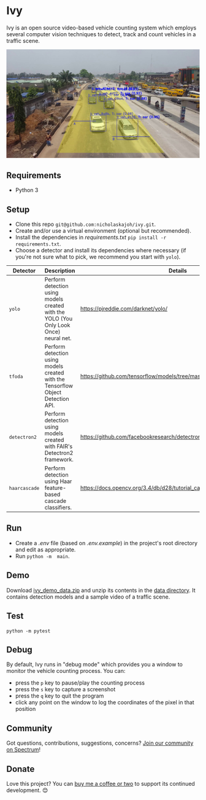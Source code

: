 # Ivy
Ivy is an open source video-based vehicle counting system which employs several computer vision techniques to detect, track and count vehicles in a traffic scene.

![](vehicle_counting.jpg)

## Requirements
- Python 3

## Setup
- Clone this repo `git@github.com:nicholaskajoh/ivy.git`.
- Create and/or use a virtual environment (optional but recommended).
- Install the dependencies in _requirements.txt_ `pip install -r requirements.txt`.
- Choose a detector and install its dependencies where necessary (if you're not sure what to pick, we recommend you start with `yolo`).

| Detector | Description | Details | Dependencies |
|---|---|---|---|
| `yolo` | Perform detection using models created with the YOLO (You Only Look Once) neural net. | https://pjreddie.com/darknet/yolo/ | |
| `tfoda` | Perform detection using models created with the Tensorflow Object Detection API. | https://github.com/tensorflow/models/tree/master/research/object_detection | CPU: `pip install tensorflow-cpu` <br> GPU: `pip install tensorflow-gpu` |
| `detectron2` | Perform detection using models created with FAIR's Detectron2 framework. | https://github.com/facebookresearch/detectron2 | `python -m pip install 'git+https://github.com/facebookresearch/detectron2.git'` (https://github.com/facebookresearch/detectron2/blob/master/INSTALL.md) |
| `haarcascade` | Perform detection using Haar feature-based cascade classifiers. | https://docs.opencv.org/3.4/db/d28/tutorial_cascade_classifier.html | |

## Run
- Create a _.env_ file (based on _.env.example_) in the project's root directory and edit as appropriate.
- Run `python -m  main`.

## Demo
Download [ivy_demo_data.zip](https://drive.google.com/open?id=1JtEhWlfk1CiUEFsrTQHQa0VkTi3IKbze) and unzip its contents in the [data directory](/data). It contains detection models and a sample video of a traffic scene.

## Test
```
python -m pytest
```

## Debug
By default, Ivy runs in "debug mode" which provides you a window to monitor the vehicle counting process. You can:
- press the `p` key to pause/play the counting process
- press the `s` key to capture a screenshot
- press the `q` key to quit the program
- click any point on the window to log the coordinates of the pixel in that position

## Community
Got questions, contributions, suggestions, concerns? [Join our community on Spectrum](https://spectrum.chat/ivy)!

## Donate
Love this project? You can [buy me a coffee or two](http://buymeacoff.ee/nicholaskajoh) to support its continued development. 😊